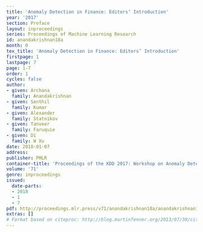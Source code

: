 ```yaml
---
title: 'Anomaly Detection in Finance: Editors’ Introduction'
year: '2017'
section: Preface
layout: inproceedings
series: Proceedings of Machine Learning Research
id: anandakrishnan18a
month: 0
tex_title: 'Anomaly Detection in Finance: Editors’ Introduction'
firstpage: 1
lastpage: 7
page: 1-7
order: 1
cycles: false
author:
- given: Archana
  family: Anandakrishnan
- given: Senthil
  family: Kumar
- given: Alexander
  family: Statnikov
- given: Tanveer
  family: Faruquie
- given: Di
  family: W Xu
date: 2018-01-07
address: 
publisher: PMLR
container-title: 'Proceedings of the KDD 2017: Workshop on Anomaly Detection in Finance'
volume: '71'
genre: inproceedings
issued:
  date-parts:
  - 2018
  - 1
  - 7
pdf: http://proceedings.mlr.press/v71/anandakrishnan18a/anandakrishnan18a.pdf
extras: []
# Format based on citeproc: http://blog.martinfenner.org/2013/07/30/citeproc-yaml-for-bibliographies/
---
```


